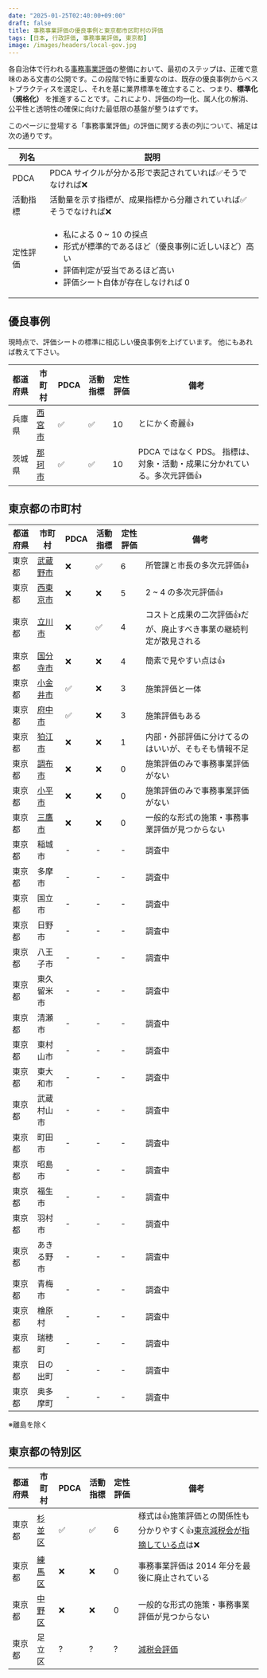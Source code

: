 ```yaml
---
date: "2025-01-25T02:40:00+09:00"
draft: false
title: 事務事業評価の優良事例と東京都市区町村の評価
tags: [日本, 行政評価, 事務事業評価, 東京都]
image: /images/headers/local-gov.jpg
---
```


各自治体で行われる[事務事業評価](https://laws.e-gov.go.jp/law/413AC0000000086)の整備において、最初のステップは、正確で意味のある文書の公開です。この段階で特に重要なのは、既存の優良事例からベストプラクティスを選定し、それを基に業界標準を確立すること、つまり、**標準化（規格化）** を推進することです。これにより、評価の均一化、属人化の解消、公平性と透明性の確保に向けた最低限の基盤が整うはずです。

このページに登場する「事務事業評価」の評価に関する表の列について、補足は次の通りです。

列名 | 説明
--|--
PDCA | PDCA サイクルが分かる形で表記されていれば✅そうでなければ❌
活動指標 | 活動量を示す指標が、成果指標から分離されていれば✅そうでなければ❌
定性評価 | <ul><li>私による 0 ~ 10 の採点</li><li>形式が標準的であるほど（優良事例に近しいほど）高い</li><li>評価判定が妥当であるほど高い</li><li>評価シート自体が存在しなければ 0</li></ul>

## 優良事例

現時点で、評価シートの標準に相応しい優良事例を上げています。
他にもあれば教えて下さい。

都道府県 | 市町村 | PDCA | 活動指標 | 定性評価 | 備考
--|--|--|--|--|--
兵庫県 | [西宮市](https://www.nishi.or.jp/shisei/gyoseikeiei/gyoseihyoka/hyokakekka.html) | ✅ | ✅ | 10 | とにかく奇麗👍
茨城県 | [那珂市](https://www.city.naka.lg.jp/gyousei/gyouzaisei-kaikaku/gyouseihyouka/kekka/r05/page009899.html) | ✅ | ✅ | 10 | PDCA ではなく PDS。 指標は、対象・活動・成果に分かれている。多次元評価👍

## 東京都の市町村

都道府県 | 市町村 | PDCA | 活動指標 | 定性評価 | 備考
--|--|--|--|--|--
東京都 | [武蔵野市](https://www.city.musashino.lg.jp/shiseijoho/shisaku_keikaku/sogoseisakubu_shisaku_keikaku/gyoseihyokaseido/jimujigyo_hojokinminaoshi/jimujigyo_hojokin_hyoka/index.html) | ❌ | ✅ | 6 | 所管課と市長の多次元評価👍
東京都 | [西東京市](https://www.city.nishitokyo.lg.jp/siseizyoho/sesaku_keikaku/jigyou_hyouka/index.html) | ❌ | ❌ | 5 | 2 ~ 4 の多次元評価👍
東京都 | [立川市](https://www.city.tachikawa.lg.jp/shisei/sesaku/1006562/1006673/index.html) | ❌ | ✅ | 4 | コストと成果の二次評価👍だが、廃止すべき事業の継続判定が散見される
東京都 | [国分寺市](https://www.city.kokubunji.tokyo.jp/shisei/shiryou/gyouzaisei/1020308/index.html) | ❌ | ❌ | 4 | 簡素で見やすい点は👍
東京都 | [小金井市](https://www.city.koganei.lg.jp/smph/shisei/zaiseiyosan/kaikaku/hyoukasaikouchikur4/D01016012022100.html) | ✅ | ❌ | 3 | 施策評価と一体
東京都 | [府中市](https://www.city.fuchu.tokyo.jp/gyosei/kekaku/kekaku/gyosei/gyosehyoka/index.html) | ✅  | ❌ | 3 | 施策評価もある
東京都 | [狛江市](https://www.city.komae.tokyo.jp/index.cfm/46,0,362,3163,html) | ❌ | ❌ | 1 | 内部・外部評価に分けてるのはいいが、そもそも情報不足
東京都 | [調布市](https://www.city.chofu.lg.jp/shiseijouhou/seisaku/seika/index.html) | ❌ | ❌ | 0 | 施策評価のみで事務事業評価がない
東京都 | [小平市](https://www.city.kodaira.tokyo.jp/kurashi/071/071864.html) | ❌ | ❌ | 0 | 施策評価のみで事務事業評価がない
東京都 | [三鷹市](https://www.city.mitaka.lg.jp/c_categories/index05009005.html) | ❌ | ❌ | 0 | 一般的な形式の施策・事務事業評価が見つからない
東京都 | 稲城市 | - | - | - | 調査中
東京都 | 多摩市 | - | - | - | 調査中
東京都 | 国立市 | - | - | - | 調査中
東京都 | 日野市  | - | - | - | 調査中
東京都 | 八王子市 | - | - | - | 調査中
東京都 | 東久留米市 | - | - | - | 調査中
東京都 | 清瀬市 | - | - | - | 調査中
東京都 | 東村山市 | - | - | - | 調査中
東京都 | 東大和市 | - | - | - | 調査中
東京都 | 武蔵村山市 | - | - | - | 調査中
東京都 | 町田市 | - | - | - | 調査中
東京都 | 昭島市 | - | - | - | 調査中
東京都 | 福生市 | - | - | - | 調査中
東京都 | 羽村市 | - | - | - | 調査中
東京都 | あきる野市 | - | - | - | 調査中
東京都 | 青梅市 | - | - | - | 調査中
東京都 | 檜原村 | - | - | - | 調査中
東京都 | 瑞穂町 | - | - | - | 調査中
東京都 | 日の出町 | - | - | - | 調査中
東京都 | 奥多摩町 | - | - | - | 調査中

※離島を除く

## 東京都の特別区

都道府県 | 市町村 | PDCA | 活動指標 | 定性評価 | 備考
--|--|--|--|--|--
東京都 | [杉並区](https://www.city.suginami.tokyo.jp/kusei/gyouseikaikaku/gyouseihyoka/index.html) | ✅ | ✅ | 6 | 様式は👍施策評価との関係性も分かりやすく👍[東京減税会が指摘している点](https://note.com/tokyo_genzeikai/n/nde7d1e8fc423)は❌
東京都 | [練馬区](https://www.city.nerima.tokyo.jp/kusei/gyokaku/kokakensyo/senryaku/gyosei_hyoka/index.html) | ❌ | ❌ | 0 | 事務事業評価は 2014 年分を最後に廃止されている
東京都 | [中野区](https://www.city.tokyo-nakano.lg.jp/kusei/kousou/seido/gyousei/gyouseihyouka/index.html) | ❌ | ❌ | 0 | 一般的な形式の施策・事務事業評価が見つからない
東京都 | 足立区 | ? | ? | ? | [減税会評価](https://note.com/tokyo_genzeikai/n/nde7d1e8fc423)
